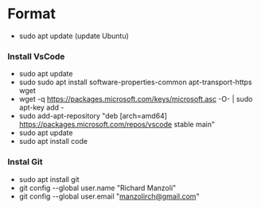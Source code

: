 # Format
- sudo apt update (update Ubuntu)

### Install VsCode
- sudo apt update
- sudo sudo apt install software-properties-common apt-transport-https wget
- wget -q https://packages.microsoft.com/keys/microsoft.asc -O- | sudo apt-key add -
- sudo add-apt-repository "deb [arch=amd64] https://packages.microsoft.com/repos/vscode stable main"
- sudo apt update
- sudo apt install code

### Instal Git
- sudo apt install git
- git config --global user.name "Richard Manzoli"
- git config --global user.email "manzolirch@gmail.com"
